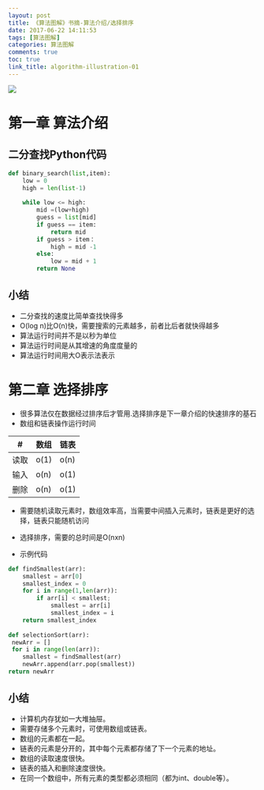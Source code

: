 ```yaml
---
layout: post
title: 《算法图解》书摘-算法介绍/选择排序
date: 2017-06-22 14:11:53
tags: [算法图解]
categories: 算法图解
comments: true
toc: true
link_title: algorithm-illustration-01
---
```

![](http://onxkn9cbz.bkt.clouddn.com/14.jpg)
<!--more-->
# 第一章 算法介绍

## 二分查找Python代码
```python
def binary_search(list,item):
    low = 0
    high = len(list-1)
    
    while low <= high:
        mid =(low+high)
        guess = list[mid]
        if guess == item:
            return mid
        if guess > item：
            high = mid -1
        else:
            low = mid + 1
        return None    
```

## 小结
- 二分查找的速度比简单查找快得多
- O(log n)比O(n)快，需要搜索的元素越多，前者比后者就快得越多
- 算法运行时间并不是以秒为单位
- 算法运行时间是从其增速的角度度量的
- 算法运行时间用大O表示法表示

# 第二章 选择排序
- 很多算法仅在数据经过排序后才管用.选择排序是下一章介绍的快速排序的基石
- 数组和链表操作运行时间

#|数组 |链表
---|---|---
读取 | o(1)|o(n)
输入 | o(n)|o(1)
删除|o(n)|o(1)

- 需要随机读取元素时，数组效率高，当需要中间插入元素时，链表是更好的选择，链表只能随机访问

- 选择排序，需要的总时间是O(nxn)

- 示例代码
```python
def findSmallest(arr):
    smallest = arr[0]
    smallest_index = 0
    for i in range(1,len(arr)):
        if arr[i] < smallest;
            smallest = arr[i]
            smallest_index = i
    return smallest_index
    
def selectionSort(arr):
 newArr = []
 for i in range(len(arr)):
    smallest = findSmallest(arr)
    newArr.append(arr.pop(smallest))
return newArr    
```
## 小结
- 计算机内存犹如一大堆抽屉。
- 需要存储多个元素时，可使用数组或链表。
- 数组的元素都在一起。
- 链表的元素是分开的，其中每个元素都存储了下一个元素的地址。
- 数组的读取速度很快。
- 链表的插入和删除速度很快。
- 在同一个数组中，所有元素的类型都必须相同（都为int、double等）。


